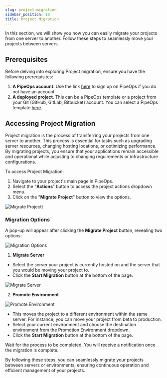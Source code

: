 ```yaml
---
slug: project-migration
sidebar_position: 10
title: Project Migration
---
```


In this section, we will show you how you can easily migrate your projects from one server to another. Follow these steps to seamlessly move your projects between servers.

## Prerequisites

Before delving into exploring Project migration, ensure you have the following prerequisites:

1. **A PipeOps account**. Use the link [here](https://console.pipeops.io/signup) to sign up on PipeOps if you do not have an account.
2. **A deployed project**. This can be a PipeOps template or a project from your Git (GitHub, GitLab, Bitbucket) account. You can select a PipeOps template [here](https://github.com/orgs/pipeops-dev/repositories).

## Accessing Project Migration

Project migration is the process of transferring your projects from one server to another. This process is essential for tasks such as upgrading server resources, changing hosting locations, or optimizing performance. By migrating projects, you ensure that your applications remain accessible and operational while adjusting to changing requirements or infrastructure configurations.

To access Project Migration:

1. Navigate to your project's main page in PipeOps.
2. Select the “**Actions**” button to access the project actions dropdown menu.
3. Click on the "**Migrate Project**" button to view the options.

<!-- ![Project migration]() -->

![Migrate Projectt](https://pub-950943fa1bc54978bed46ef104f9d81a.r2.dev/Documentation%20Images/project-actions-dropdown-migration.png)

### Migration Options
A pop-up will appear after clicking the **Migrate Project** button, revealing two options:

![Migration Options](https://pub-950943fa1bc54978bed46ef104f9d81a.r2.dev/Documentation%20Images/project-migration-options.png)

1. **Migrate Server** 
- Select the server your project is currently hosted on and the server that you would be moving your project to.
- Click the **Start Migration** button at the bottom of the page.  

![Migrate Server](https://pub-950943fa1bc54978bed46ef104f9d81a.r2.dev/Documentation%20Images/project-migration-migrate-server.png)

2. **Promote Environment**

![Promote Environment](https://pub-950943fa1bc54978bed46ef104f9d81a.r2.dev/Documentation%20Images/promote-project.png)


- This moves the project to a different environment within the same server. For instance, you can move your project from beta to production.
- Select your current environment and choose the destination environment from the Promotion Environment dropdown.
- Click the **Start Migration** button at the bottom of the page.

Wait for the process to be completed. You will receive a notification once the migration is complete.

By following these steps, you can seamlessly migrate your projects between servers or environments, ensuring continuous operation and efficient management of your projects.
